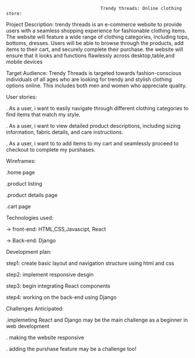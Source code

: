                                         Trendy threads: Online clothing store:            
Project Description:   trendy threads is an e-commerce website to provide users with a seamless shopping experience for fashionable clothing items. The website will feature a wide range of clothing categories, including tops, bottoms, dresses. Users will be able to browse through the products, add items to their cart, and securely complete their purchase. the website will ensure that it looks and functions flawlessly across desktop,table,and mobile devices

Target Audience:   Trendy Threads is targeted towards fashion-conscious individuals of all ages who are looking for trendy and stylish clothing options online. This includes both men and women who appreciate quality.

User stories: 

. As a user, i want to easily navigate through different clothing categories to find items that match my style.

. As a user, i want to view detailed product descriptions, including sizing information, fabric details, and care instructions.

. As a user, i want to to add items to my cart and seamlessly proceed to checkout to complete my purshases.

Wireframes:

.home page

.product listing

.product details page

.cart page

Technologies used:

-> front-end: HTML,CSS,Javascipt, React

-> Back-end: Django

Development plan: 

step1: create basic layout and navigation structure using html and css

step2: implement responsive desgin

step3: begin integrating React components

step4: working on the back-end using Django

Challenges Anticipated:

.implemeting React and Django may be the main challenge as a beginner in web development

. making the website responsive

. adding the purshase feature may be a challenge too!





